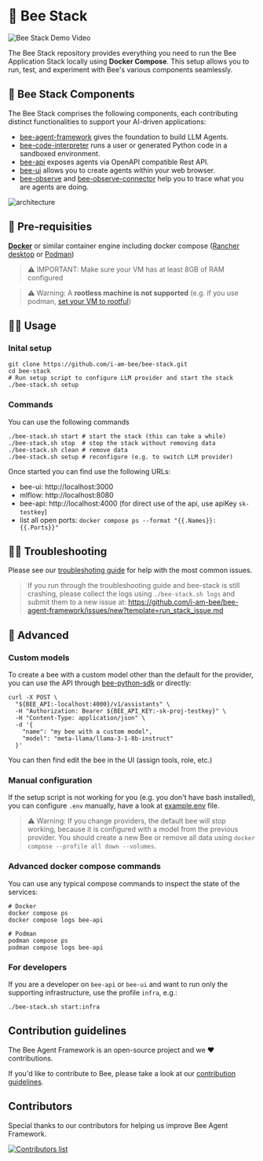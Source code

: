 # 🐝 Bee Stack

![Bee Stack Demo Video](https://media.githubusercontent.com/media/i-am-bee/bee-stack/refs/heads/assets/docs/assets/bee-stack-demo.gif)

The Bee Stack repository provides everything you need to run the Bee Application Stack locally using **Docker Compose**. This setup allows you to run, test, and experiment with Bee's various components seamlessly.

## 🧩 Bee Stack Components

The Bee Stack comprises the following components, each contributing distinct functionalities to support your AI-driven applications:

- [bee-agent-framework](https://github.com/i-am-bee/bee-agent-framework) gives the foundation to build LLM Agents.
- [bee-code-interpreter](https://github.com/i-am-bee/bee-code-interpreter) runs a user or generated Python code in a sandboxed environment.
- [bee-api](https://github.com/i-am-bee/bee-api) exposes agents via OpenAPI compatible Rest API.
- [bee-ui](https://github.com/i-am-bee/bee-ui) allows you to create agents within your web browser.
- [bee-observe](https://github.com/i-am-bee/bee-observe) and [bee-observe-connector](https://github.com/i-am-bee/bee-observe-connector) help you to trace what you are agents are doing.

![architecture](https://raw.githubusercontent.com/i-am-bee/bee-stack/refs/heads/assets/docs/assets/architecture.svg)

## 🔧 Pre-requisities
**[Docker](https://www.docker.com/)** or similar container engine including docker
compose ([Rancher desktop](https://docs.rancherdesktop.io/) or [Podman](https://podman.io/))
> ⚠️ IMPORTANT: Make sure your VM has at least 8GB of RAM configured

> ⚠️ Warning: A **rootless machine is not supported** (e.g. if you use podman,
> [set your VM to rootful](https://docs.podman.io/en/stable/markdown/podman-machine-set.1.html#examples))

## 🏃‍♀️ Usage

### Inital setup
```shell
git clone https://github.com/i-am-bee/bee-stack.git
cd bee-stack
# Run setup script to configure LLM provider and start the stack
./bee-stack.sh setup
```


### Commands
You can use the following commands
```shell
./bee-stack.sh start # start the stack (this can take a while)
./bee-stack.sh stop  # stop the stack without removing data
./bee-stack.sh clean # remove data
./bee-stack.sh setup # reconfigure (e.g. to switch LLM provider)
```
Once started you can find use the following URLs:

- bee-ui: http://localhost:3000
- mlflow: http://localhost:8080
- bee-api: http://localhost:4000 (for direct use of the api, use apiKey `sk-testkey`)
- list all open ports: `docker compose ps --format "{{.Names}}: {{.Ports}}"`

##  ⛓️‍💥 Troubleshooting
Please see our [troubleshoting guide](docs/troubleshooting.md) for help with the most common issues.

> If you run through the troubleshooting guide and bee-stack is still crashing, please collect
> the logs using `./bee-stack.sh logs` and submit them to a new issue at:
> https://github.com/i-am-bee/bee-agent-framework/issues/new?template=run_stack_issue.md

## 👷 Advanced

### Custom models
To create a bee with a custom model other than the default for the provider, you can use the API 
through [bee-python-sdk](https://github.com/i-am-bee/bee-python-sdk) or directly:

```shell
curl -X POST \
  "${BEE_API:-localhost:4000}/v1/assistants" \
  -H "Authorization: Bearer ${BEE_API_KEY:-sk-proj-testkey}" \
  -H "Content-Type: application/json" \
  -d '{
    "name": "my bee with a custom model",
    "model": "meta-llama/llama-3-1-8b-instruct"
  }'
```
You can then find edit the bee in the UI (assign tools, role, etc.)

### Manual configuration

If the setup script is not working for you (e.g. you don't have bash installed), you can
configure `.env` manually, have a look at [example.env](example.env) file.

> ⚠️ Warning: If you change providers, the default bee will stop working, because it is configured with a model from the previous provider. You should create a new Bee or remove all data using `docker compose --profile all down --volumes`.

### Advanced docker compose commands
You can use any typical compose commands to inspect the state of the services:
```shell
# Docker
docker compose ps
docker compose logs bee-api

# Podman
podman compose ps
podman compose logs bee-api
```

### For developers
If you are a developer on `bee-api` or `bee-ui` and want to run only the supporting infrastructure,
use the profile `infra`, e.g.:

```shell
./bee-stack.sh start:infra
```

## Contribution guidelines

The Bee Agent Framework is an open-source project and we ❤️ contributions.

If you'd like to contribute to Bee, please take a look at our [contribution guidelines](./CONTRIBUTING.md).

## Contributors

Special thanks to our contributors for helping us improve Bee Agent Framework.

<a href="https://github.com/i-am-bee/bee-stack/graphs/contributors">
  <img alt="Contributors list" src="https://contrib.rocks/image?repo=i-am-bee/bee-stack" />
</a>

